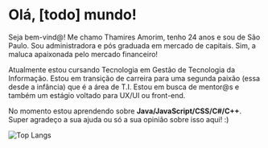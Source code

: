 <h1>Olá, <strong>[todo]</strong> mundo!</h1>
<p>Seja bem-vind@! Me chamo Thamires Amorim, tenho 24 anos e sou de São Paulo. Sou administradora e pós graduada em mercado de capitais. Sim, a maluca apaixonada pelo mercado financeiro! </p>
<p>Atualmente estou cursando Tecnologia em Gestão de Tecnologia da Informação. Estou em transição de carreira para uma segunda paixão (essa desde a infância) que é a área de T.I. 
Estou em busca de mentor@s e também um estágio voltado para UX/UI ou front-end. </p>
<p>No momento estou aprendendo sobre <strong>Java/JavaScript/CSS/C#/C++</strong>. Super agradeço a sua ajuda ou só a sua opinião sobre isso aqui! :)</p>


![Top Langs](https://github-readme-stats.vercel.app/api/top-langs/?username=thamiresrsamorim&layout=compact)
